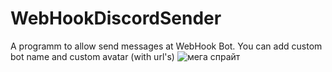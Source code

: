 # WebHookDiscordSender
A programm to allow send messages at WebHook Bot. You can add custom bot name and custom avatar (with url's)
![мега спрайт](https://github.com/misha27317/WebHookDiscordSender/assets/126237284/56e2155a-18aa-4ba8-a958-2d5ec121d546)
